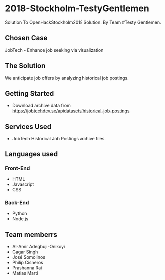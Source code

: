 # 2018-Stockholm-TestyGentlemen
Solution To OpenHackStockholm2018 Solution. By Team #Testy Gentlemen.

## Chosen Case
JobTech - Enhance job seeking via visualization

## The Solution
We anticipate job offers by analyzing historical job postings.

## Getting Started
- Download archive data from https://jobtechdev.se/apidatasets/historical-job-postings

## Services Used
- JobTech Historical Job Postings archive files.

## Languages used
### Front-End
- HTML
- Javascript
- CSS

### Back-End
- Python
- Node.js


## Team memberrs
- Al-Amir Adegbuji-Onikoyi
- Gagar Singh
- José Somolinos  
- Philip Cisneros
- Prashanna Rai
- Matias Marti

